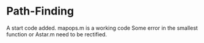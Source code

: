 # Path-Finding
A start code added.
mapops.m is a working code
Some error in the smallest function or Astar.m need to be rectified.
